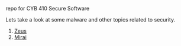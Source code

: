 repo for CYB 410 Secure Software

Lets take a look at some malware and other topics related to 
security. 


1) [Zeus](https://github.com/akielaries/CYB410-secure-software/tree/main/assignment-1/reports/assignment1.pdf)
2) [Mirai](https://github.com/akielaries/CYB410-secure-software/blob/main/assignment-2/reports/assignment2.pdf)
